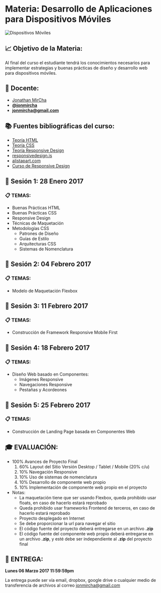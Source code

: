 # Materia: Desarrollo de Aplicaciones para Dispositivos Móviles

![Dispositivos Móviles](http://bextlan.com/img/para-cursos/responsive-design.jpg)

## :chart_with_upwards_trend: Objetivo de la Materia:

Al final del curso el estudiante tendrá los conocimientos necesarios para implementar estrategias y buenas prácticas de diseño y desarrollo web para dispositivos móviles.

## :bow: Docente:

* [Jonathan MirCha](http://jonmircha.com)
* **[@jonmircha](https://twitter.com/jonmircha)**
* **[jonmircha@gmail.com](mailto:jonmircha@gmail.com)**

## :books: Fuentes bibliográficas del curso:

* [Teoría HTML](./teoria-html.md)
* [Teoría CSS](./teoria-css.md)
* [Teoría Responsive Design](./teoria-rwd.md)
* [responsivedesign.is](https://responsivedesign.is/)
* [alistapart.com](http://alistapart.com/)
* [Curso de Responsive Design](http://bextlan.com/cursos/responsive-design/)


## :school: Sesión 1: 28 Enero 2017

### :clipboard: TEMAS:

* Buenas Prácticas HTML
* Buenas Prácticas CSS
* Responsive Design
* Técnicas de Maquetación
* Metodologías CSS
	* Patrones de Diseño
	* Guías de Estilo
	* Arquitecturas CSS
	* Sistemas de Nomenclatura


## :school: Sesión 2: 04 Febrero 2017

### :clipboard: TEMAS:

* Modelo de Maquetación Flexbox


## :school: Sesión 3: 11 Febrero 2017

### :clipboard: TEMAS: 

* Construcción de Framework Responsive Mobile First


## :school: Sesión 4: 18 Febrero 2017

### :clipboard: TEMAS:

* Diseño Web basado en Componentes:
	* Imágenes Responsive
	* Navegaciones Responsive
	* Pestañas y Acordeones


## :school: Sesión 5: 25 Febrero 2017

### :clipboard: TEMAS:

* Construcción de Landing Page basada en Componentes Web


## :mortar_board: EVALUACIÓN:

* 100% Avances de Proyecto Final
	1. 60% Layout del Sitio Versión Desktop / Tablet / Mobile (20% c/u)
	1. 10% Navegación Responsive
	1. 10% Uso de sistemas de nomenclatura
	1. 10% Desarrollo de componente web propio
	1. 10% Implementación de componente web propio en el proyecto
* Notas:
	* La maquetación tiene que ser usando Flexbox, queda prohibido usar floats, en caso de hacerlo estará reprobado
	* Queda prohibido usar frameworks Frontend de terceros, en caso de hacerlo estará reprobado
	* Proyecto desplegado en Internet
	* Se debe proporcionar la url para navegar el sitio
	* El código fuente del proyecto deberá entregarse en un archivo **.zip**
	* El código fuente del componente web propio deberá entregarse en un archivo **.zip**, y esté debe ser independiente al **.zip** del proyecto final


## :date: ENTREGA:

**Lunes 06 Marzo 2017 11:59:59pm**

La entrega puede ser vía email, dropbox, google drive o cualquier medio de transferencia de archivos al correo jonmircha@gmail.com